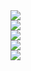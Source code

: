 <img src="https://user-images.githubusercontent.com/73075252/179873257-ca1ea922-1060-4a78-b67e-cbead4277a81.png">
<br>
<img src="https://user-images.githubusercontent.com/73075252/179873285-97f0b8d6-54a0-417d-b3f4-99a157f0ce28.png">
<br>
<img src="https://user-images.githubusercontent.com/73075252/179873304-8e9c453b-a39c-4d99-8839-0d3bd07526fd.png">
<br>
<img src="https://user-images.githubusercontent.com/73075252/179873320-d182ca82-6fa4-4c6b-ac72-873f8a2b2abc.png">
<br>
<img src="https://user-images.githubusercontent.com/73075252/179873337-b983e3b1-1666-4fc6-bac1-e23b0cc43898.png">
